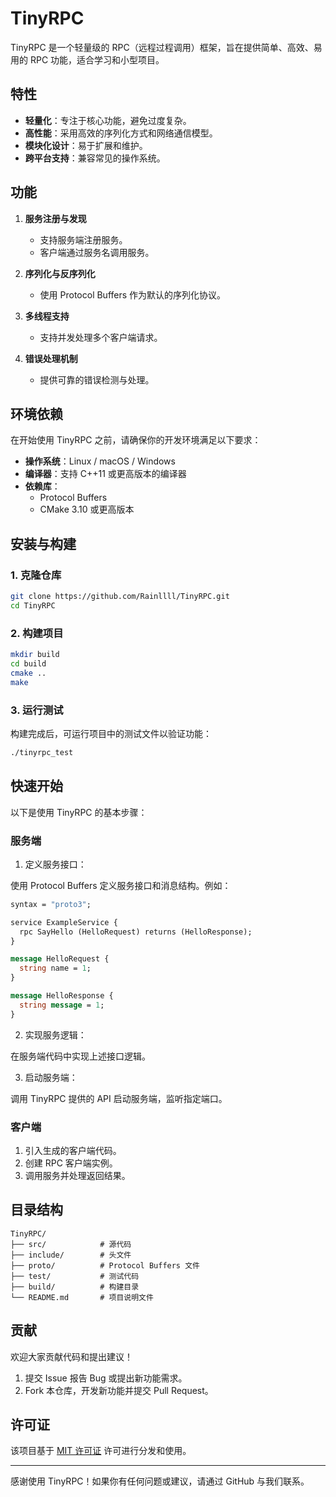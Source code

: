 # TinyRPC

TinyRPC 是一个轻量级的 RPC（远程过程调用）框架，旨在提供简单、高效、易用的 RPC 功能，适合学习和小型项目。

## 特性

- **轻量化**：专注于核心功能，避免过度复杂。
- **高性能**：采用高效的序列化方式和网络通信模型。
- **模块化设计**：易于扩展和维护。
- **跨平台支持**：兼容常见的操作系统。

## 功能

1. **服务注册与发现**
   - 支持服务端注册服务。
   - 客户端通过服务名调用服务。

2. **序列化与反序列化**
   - 使用 Protocol Buffers 作为默认的序列化协议。

3. **多线程支持**
   - 支持并发处理多个客户端请求。

4. **错误处理机制**
   - 提供可靠的错误检测与处理。

## 环境依赖

在开始使用 TinyRPC 之前，请确保你的开发环境满足以下要求：

- **操作系统**：Linux / macOS / Windows
- **编译器**：支持 C++11 或更高版本的编译器
- **依赖库**：
  - Protocol Buffers
  - CMake 3.10 或更高版本

## 安装与构建

### 1. 克隆仓库

```bash
git clone https://github.com/Rainllll/TinyRPC.git
cd TinyRPC
```

### 2. 构建项目

```bash
mkdir build
cd build
cmake ..
make
```

### 3. 运行测试

构建完成后，可运行项目中的测试文件以验证功能：

```bash
./tinyrpc_test
```

## 快速开始

以下是使用 TinyRPC 的基本步骤：

### 服务端

1. 定义服务接口：

使用 Protocol Buffers 定义服务接口和消息结构。例如：

```protobuf
syntax = "proto3";

service ExampleService {
  rpc SayHello (HelloRequest) returns (HelloResponse);
}

message HelloRequest {
  string name = 1;
}

message HelloResponse {
  string message = 1;
}
```

2. 实现服务逻辑：

在服务端代码中实现上述接口逻辑。

3. 启动服务端：

调用 TinyRPC 提供的 API 启动服务端，监听指定端口。

### 客户端

1. 引入生成的客户端代码。
2. 创建 RPC 客户端实例。
3. 调用服务并处理返回结果。

## 目录结构

```plaintext
TinyRPC/
├── src/            # 源代码
├── include/        # 头文件
├── proto/          # Protocol Buffers 文件
├── test/           # 测试代码
├── build/          # 构建目录
└── README.md       # 项目说明文件
```

## 贡献

欢迎大家贡献代码和提出建议！

1. 提交 Issue 报告 Bug 或提出新功能需求。
2. Fork 本仓库，开发新功能并提交 Pull Request。

## 许可证

该项目基于 [MIT 许可证](LICENSE) 许可进行分发和使用。

---

感谢使用 TinyRPC！如果你有任何问题或建议，请通过 GitHub 与我们联系。
